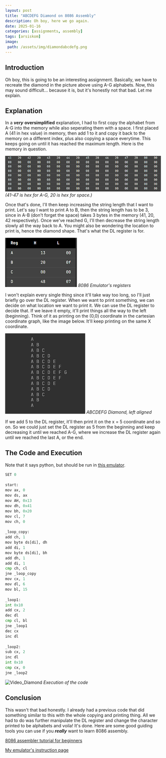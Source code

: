 ```yaml
---
layout: post
title: "ABCDEFG Diamond on 8086 Assembly"
description: Oh boy, here we go again.
date: 2025-01-16
categories: [assignments, assembly]
tags: [arsiskom]
image:
 path: /assets/img/diamondabcdefg.png
---
```

## Introduction
Oh boy, this is going to be an interesting assignment. Basically, we have to recreate the diamond in the picture above using A-G alphabets. Now, this may sound difficult... because it is, but it's honestly not that bad. Let me explain.

## Explanation
In a ***very*** **oversimplified** explanation, I had to first copy the alphabet from A-G into the memory while also seperating them with a space.
I first placed A (41 in hex value) in memory, then add 1 to it and copy it back to the memory on a different index, plus also copying a space everytime. This keeps going on until it has reached the maximum length. Here is the memory in question.

![memory](/assets/img/memory.PNG)
*(41-47 is hex for A-G, 20 is hex for space.)*

Once that's done, I'll then keep increasing the string length that I want to print. Let's say I want to print A to B, then the string length
has to be 3, since in A-B (don't forget the space) takes 3 bytes in the memory (41, 20, 42 respectively). Once we've reached G, I'll then decrease the string length slowly all the way back to A. 
You might also be wondering the location to print is, hence the diamond shape. That's what the DL register is for.

![register](/assets/img/registers.PNG)
*8086 Emulator's registers*

I won't explain every single thing since it'll take way too long, so I'll just briefly go over the DL register. When we want to print something, we can decide on
what location we want to print it. We can use the DL register to decide that. If we leave it empty, it'll print things all the way to the left (beginning). Think of it as printing on the (0,0) coordinate
in the cartesian coordinate graph, like the image below. It'll keep printing on the same X coordinate.

![diamond_left](/assets/img/diamondabcdefg_left.png)
*ABCDEFG Diamond, left aligned*

If we add 5 to the DL register, it'll then print it on the x = 5 coordinate and so on. So we could just set the DL register as 5 from the beginning and keep decreasing it until we reached A-G, where we increase the 
DL register again until we reached the last A, or the end.

## The Code and Execution
Note that it says python, but should be run in [this emulator](https://yjdoc2.github.io/8086-emulator-web/compile).
```python
SET 0

start:
mov ax, 0
mov ds, ax
mov AH, 0x13
mov dh, 0x41
mov bh, 0x20
mov cl, 7
mov ch, 0

_loop_copy:
add ch, 1
mov byte ds[di], dh
add di, 1
mov byte ds[di], bh
add dh, 1
add di, 1
cmp ch, cl
jne _loop_copy
mov cx, 1
mov dl, 6
mov bl, 15

_loop1:
int 0x10
add cx, 2
dec dl
cmp cl, bl
jne _loop1
dec cx
inc dl

_loop2:
sub cx, 2
inc dl
int 0x10
cmp cx, 0
jne _loop2
```
![Video_Diamond](/assets/gif/diamond_abcdefg.gif)
*Execution of the code*

## Conclusion
This wasn't that bad honestly. I already had a previous code that did something similar to this with the whole copying and printing thing. All we had to do was
further manipulate the DL register and change the character printed to be alphabets and voila! It's done. Here are some good guiding tools you can use
if you ***really*** want to learn 8086 assembly.

[8086 assembler tutorial for beginners](https://yassinebridi.github.io/asm-docs/asm_tutorial_01.html)

[My emulator's instruction page](https://yjdoc2.github.io/8086-emulator-web/help)
